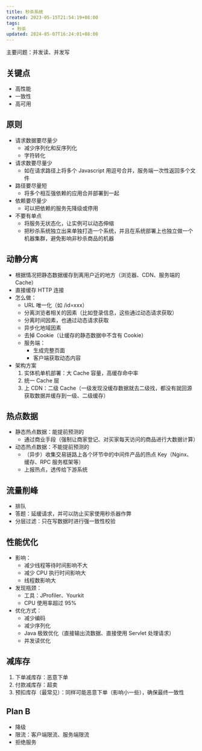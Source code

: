 ```yaml
---
title: 秒杀系统
created: 2023-05-15T21:54:19+08:00
tags:
  - 秒杀
updated: 2024-05-07T16:24:01+08:00
---
```



主要问题：并发读、并发写

## 关键点

- 高性能
- 一致性
- 高可用

## 原则

- 请求数据要尽量少
  - 减少序列化和反序列化
  - 字符转化
- 请求数要尽量少
  - 如在请求路径上将多个 Javascript 用逗号合并，服务端一次性返回多个文件
- 路径要尽量短
  - 将多个相互强依赖的应用合并部署到一起
- 依赖要尽量少
  - 可以把依赖的服务先降级或停用
- 不要有单点
  - 将服务无状态化，让实例可以动态伸缩
  - 把秒杀系统独立出来单独打造一个系统，并且在系统部署上也独立做一个机器集群，避免影响非秒杀商品的机器

## 动静分离

- 根据情况把静态数据缓存到离用户近的地方（浏览器、CDN、服务端的 Cache）
- 直接缓存 HTTP 连接
- 怎么做：
  - URL 唯一化（如 /id=xxx）
  - 分离浏览者相关的因素（比如登录信息，这些通过动态请求获取）
  - 分离时间因素，也通过动态请求获取
  - 异步化地域因素
  - 去掉 Cookie（让缓存的静态数据中不含有 Cookie）
  - 服务端：
    - 生成完整页面
    - 客户端获取动态内容
- 架构方案
   1. 实体机单机部署：大 Cache 容量，高缓存命中率
   2. 统一 Cache 层
   3. 上 CDN：二级 Cache（一级发现没缓存数据就去二级找，都没有就回源获取数据并缓存到一级、二级缓存）

## 热点数据

- 静态热点数据：能提前预测的
  - 通过商业手段（强制让商家登记、对买家每天访问的商品进行大数据计算）
- 动态热点数据：不能提前预测的
  - （异步）收集交易链路上各个环节中的中间件产品的热点 Key（Nginx、缓存、RPC 服务框架等）
  - 上报热点，透传给下游系统

## 流量削峰

- 排队
- 答题：延缓请求，并可以防止买家使用秒杀器作弊
- 分层过滤：只在写数据时进行强一致性校验

## 性能优化

- 影响：
  - 减少线程等待时间影响不大
  - 减少 CPU 执行时间影响大
  - 线程数影响大
- 发现瓶颈：
  - 工具：JProfiler、Yourkit
  - CPU 使用率超过 95%
- 优化方式：
  - 减少编码
  - 减少序列化
  - Java 极致优化（直接输出流数据、直接使用 Servlet 处理请求）
  - 并发读优化

## 减库存

1. 下单减库存：恶意下单
2. 付款减库存：超卖
3. 预扣库存（最常见）：同样可能恶意下单（影响小一些），确保最终一致性

## Plan B

- 降级
- 限流：客户端限流、服务端限流
- 拒绝服务
